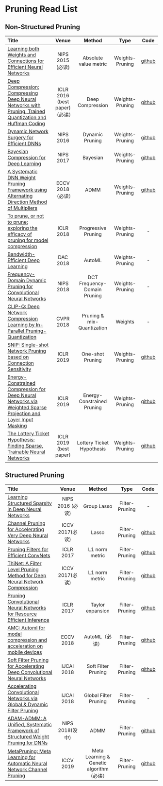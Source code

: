 # Pruning Read List

## Non-Structured Pruning

|  Title  | Venue    | Method   | Type     |  Code |
|:--------|:--------:|:--------:|:--------:|:--------:|
| [Learning both Weights and Connections for Efficient Neural Networks](https://arxiv.org/abs/1506.02626) | NIPS 2015 (必读) | Absolute value metric | Weights-Pruning  |[github](https://github.com/jack-willturner/DeepCompression-PyTorch)|
|[Deep Compression: Compressing Deep Neural Networks with Pruning, Trained Quantization and Huffman Coding](https://arxiv.org/abs/1510.00149)| ICLR 2016 (best paper)（必读） | Deep Compression| Weights-Pruning | [github](https://github.com/jack-willturner/DeepCompression-PyTorch)| | 
|[Dynamic Network Surgery for Efficient DNNs](https://arxiv.org/abs/1608.04493)| NIPS 2016 | Dynamic Pruning | Weights-Pruning | [github](https://github.com/yiwenguo/Dynamic-Network-Surgery)|
|[Bayesian Compression for Deep Learning](https://papers.nips.cc/paper/6921-bayesian-compression-for-deep-learning.pdf) | NIPS 2017 | Bayesian | Weights-Pruning | [github](https://github.com/KarenUllrich/Tutorial_BayesianCompressionForDL)|
|[A Systematic DNN Weight Pruning Framework using Alternating Direction Method of Multipliers](https://arxiv.org/abs/1804.03294)| ECCV 2018（必读）| ADMM | Weights-Pruning | [github](https://github.com/KaiqiZhang/admm-pruning)|
| [To prune, or not to prune: exploring the efficacy of pruning for model compression](https://arxiv.org/abs/1710.01878)| ICLR 2018 | Progressive Pruning | Weights-Pruning | - |  
| [Bandwidth-Efficient Deep Learning](https://ieeexplore.ieee.org/document/8465812)| DAC 2018 | AutoML | Weights-Pruning | - |
| [Frequency-Domain Dynamic Pruning for Convolutional Neural Networks](https://papers.nips.cc/paper/7382-frequency-domain-dynamic-pruning-for-convolutional-neural-networks.pdf)| NIPS 2018 | DCT Frequency-Domain Pruning | Weights-Pruning | - | 
[CLIP-Q: Deep Network Compression Learning by In-Parallel Pruning-Quantization](http://www.sfu.ca/~ftung/papers/clipq_cvpr18.pdf)| CVPR 2018 | Pruning & mix-Quantization | Weights | - | 
| [SNIP: Single-shot Network Pruning based on Connection Sensitivity](https://arxiv.org/abs/1810.02340) | ICLR 2019 | One-shot Pruning | Weights-Pruning | [github](https://github.com/namhoonlee/snip-public)|
| [Energy-Constrained Compression for Deep Neural Networks via Weighted Sparse Projection and Layer Input Masking](https://openreview.net/forum?id=BylBr3C9K7)  |  ICLR 2019 | Energy-Constrained Pruning | Weights-Pruning | [github](https://github.com/hyang1990/model_based_energy_constrained_compression)|
| [The Lottery Ticket Hypothesis: Finding Sparse, Trainable Neural Networks](https://openreview.net/forum?id=rJl-b3RcF7) | ICLR 2019 (best paper)| Lottery Ticket Hypothesis | Weights-Pruning | [github](https://github.com/rahulvigneswaran/Lottery-Ticket-Hypothesis-in-Pytorch) | 



## Structured Pruning

|  Title  | Venue    | Method   | Type     |  Code |
|:--------|:--------:|:--------:|:--------:|:--------:|
|[Learning Structured Sparsity in Deep Neural Networks](https://papers.nips.cc/paper/6504-learning-structured-sparsity-in-deep-neural-networks.pdf)| NIPS 2016 (必读) | Group Lasso | Filter-Pruning | - |
|[Channel Pruning for Accelerating Very Deep Neural Networks](https://arxiv.org/pdf/1707.06168v2.pdf) | ICCV 2017(必读) | Lasso | Filter-Pruning | [github](https://github.com/yihui-he/channel-pruning) |
| [Pruning Filters for Efficient ConvNets](https://arxiv.org/abs/1608.08710)| ICLR 2017 | L1 norm metric | Filter-Pruning | [github](https://github.com/rahulvigneswaran/Lottery-Ticket-Hypothesis-in-Pytorch) | - |
| [ThiNet: A Filter Level Pruning Method for Deep Neural Network Compression](https://arxiv.org/abs/1707.06342)| ICCV 2017(必读) | L1 norm metric | Filter-Pruning|[github](https://github.com/Roll920/ThiNet)|
| [Pruning Convolutional Neural Networks for Resource Efficient Inference](https://arxiv.org/abs/1611.06440)| ICLR 2017 | Taylor expansion | Filter-Pruning | [github](https://github.com/Tencent/PocketFlow#channel-pruning)|
| [AMC: Automl for model compression and acceleration on mobile devices](https://arxiv.org/abs/1802.03494) | ECCV 2018 | AutoML（必读） | Filter-Pruning | [github](https://github.com/mit-han-lab/amc-release)|
|[Soft Filter Pruning for Accelerating Deep Convolutional Neural Networks]()| IJCAI 2018 | Soft Filter Pruning | Filter-Pruning |[github](https://github.com/he-y/soft-filter-pruning)|
|[Accelerating Convolutional Networks via Global & Dynamic Filter Pruning](https://www.ijcai.org/proceedings/2018/0336.pdf) | IJCAI 2018 | Global Filter Pruning | Filter-Pruning | - |
| [ADAM-ADMM: A Unified, Systematic Framework of Structured Weight Pruning for DNNs](https://www.semanticscholar.org/paper/ADAM-ADMM%3A-A-Unified%2C-Systematic-Framework-of-for-Zhang-Zhang/64db2e2c76aa3f028b6866f91795a7c005a3f13b) | NIPS 2018(没中) | ADMM | Filter-Pruning | [github](https://github.com/KaiqiZhang/ADAM-ADMM)|
|[MetaPruning: Meta Learning for Automatic Neural Network Channel Pruning](https://arxiv.org/abs/1903.10258) | 	ICCV 2019 | Meta Learning & Genetic algorithm（必读）| Filter-Pruning | [github](https://github.com/liuzechun/MetaPruning)|

